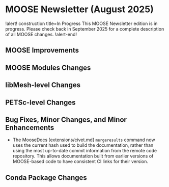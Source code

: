 # MOOSE Newsletter (August 2025)

!alert! construction title=In Progress
This MOOSE Newsletter edition is in progress. Please check back in September 2025
for a complete description of all MOOSE changes.
!alert-end!

## MOOSE Improvements

## MOOSE Modules Changes

## libMesh-level Changes

## PETSc-level Changes

## Bug Fixes, Minor Changes, and Minor Enhancements

- The MooseDocs [extensions/civet.md] `mergeresults` command now uses the current hash used to build
  the documentation, rather than using the most up-to-date commit information from the remote code
  repository. This allows documentation built from earlier versions of MOOSE-based code to have
  consistent CI links for their version.

## Conda Package Changes
